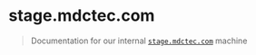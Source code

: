 # stage.mdctec.com 
> Documentation for our internal [`stage.mdctec.com`](http://stage.mdctec.com) machine
